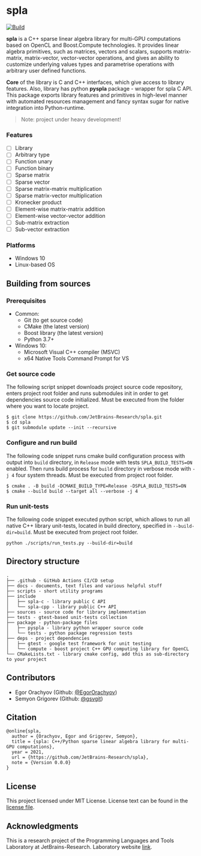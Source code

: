 # spla

[![Build](https://github.com/JetBrains-Research/spla/actions/workflows/build.yml/badge.svg?branch=main)](https://github.com/JetBrains-Research/spla/actions/workflows/build.yml)

**spla** is a C++ sparse linear algebra library for multi-GPU computations based
on OpenCL and Boost.Compute technologies. It provides linear algebra primitives,
such as matrices, vectors and scalars, supports matrix-matrix, matrix-vector, vector-vector 
operations, and gives an ability to customize underlying values types and 
parametrise operations with arbitrary user defined functions.

**Core** of the library is C and C++ interfaces, which give access to library features.
Also, library has python **pyspla** package - wrapper for spla C API.
This package exports library features and primitives in high-level manner with automated 
resources management and fancy syntax sugar for native integration into Python-runtime.

> Note: project under heavy development!

### Features

- [ ] Library
- [ ] Arbitrary type
- [ ] Function unary
- [ ] Function binary  
- [ ] Sparse matrix
- [ ] Sparse vector
- [ ] Sparse matrix-matrix multiplication
- [ ] Sparse matrix-vector multiplication
- [ ] Kronecker product
- [ ] Element-wise matrix-matrix addition
- [ ] Element-wise vector-vector addition
- [ ] Sub-matrix extraction
- [ ] Sub-vector extraction

### Platforms

- Windows 10
- Linux-based OS 

## Building from sources

### Prerequisites

- Common:
    - Git (to get source code)
    - CMake (the latest version)
    - Boost library (the latest version)
    - Python 3.7+
- Windows 10: 
    - Microsoft Visual C++ compiler (MSVC) 
    - x64 Native Tools Command Prompt for VS

### Get source code   

The following script snippet downloads project source code repository, enters project root folder 
and runs submodules init in order to get dependencies source code initialized.
Must be executed from the folder where you want to locate project.

```shell
$ git clone https://github.com/JetBrains-Research/spla.git
$ cd spla
$ git submodule update --init --recursive
```

### Configure and run build

The following code snippet runs cmake build configuration process
with output into `build` directory, in `Release` mode with tests `SPLA_BUILD_TESTS=ON` enabled.
Then runs build process for `build` directory in verbose mode with `-j 4` four system threads.
Must be executed from project root folder.

```shell
$ cmake . -B build -DCMAKE_BUILD_TYPE=Release -DSPLA_BUILD_TESTS=ON
$ cmake --build build --target all --verbose -j 4
```

### Run unit-tests

The following code snippet executed python script, which allows to
run all native C++ library unit-tests, located in build directory,
specified in `--build-dir=build`. Must be executed from project root folder.

```shell
python ./scripts/run_tests.py --build-dir=build
```

## Directory structure

```
.
├── .github - GitHub Actions CI/CD setup 
├── docs - documents, text files and various helpful stuff
├── scripts - short utility programs 
├── include 
│   ├── spla-c - library public C API
│   └── spla-cpp - library public C++ API
├── sources - source code for library implementation
├── tests - gtest-based unit-tests collection
├── package - python-package files
│   ├── pyspla - library python wrapper source code
│   └── tests - python package regression tests   
├── deps - project dependencies
│   ├── gtest - google test framework for unit testing
│   └── compute - boost project C++ GPU computing library for OpenCL
└── CMakeLists.txt - library cmake config, add this as sub-directory to your project
```

## Contributors

- Egor Orachyov (Github: [@EgorOrachyov](https://github.com/EgorOrachyov))
- Semyon Grigorev (Github: [@gsvgit](https://github.com/gsvgit))

## Citation

```ignorelang
@online{spla,
  author = {Orachyov, Egor and Grigorev, Semyon},
  title = {spla: C++/Python sparse linear algebra library for multi-GPU computations},
  year = 2021,
  url = {https://github.com/JetBrains-Research/spla},
  note = {Version 0.0.0}
}
```

## License

This project licensed under MIT License. License text can be found in the
[license file](https://github.com/JetBrains-Research/spla/blob/master/LICENSE.md).

## Acknowledgments

This is a research project of the Programming Languages and Tools Laboratory
at JetBrains-Research. Laboratory website [link](https://research.jetbrains.org/groups/plt_lab/).